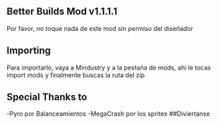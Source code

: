 ## Better Builds Mod v1.1.1.1
Por favor, no toque nada de este mod sin permiso del diseñador
## Importing
Para importarlo, vaya a Mindustry y a la pestaña de mods, ahi le tocas import mods y finalmente buscas la ruta del zip
## Special Thanks to
-Pyro por Balanceamientos
-MegaCrash por los sprites
##Diviertanse
